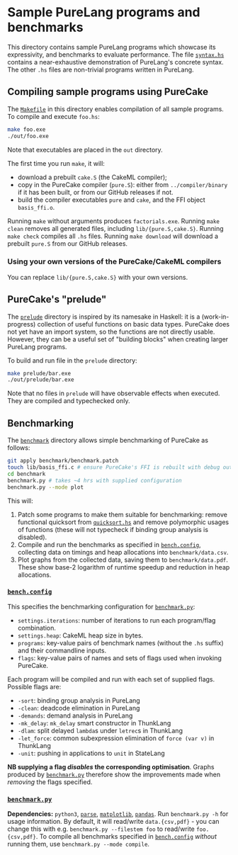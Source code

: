 # Sample PureLang programs and benchmarks

This directory contains sample PureLang programs which showcase its expressivity, and benchmarks to evaluate performance.
The file [`syntax.hs`](syntax.hs) contains a near-exhaustive demonstration of PureLang's concrete syntax.
The other `.hs` files are non-trivial programs written in PureLang.


## Compiling sample programs using PureCake

The [`Makefile`](Makefile) in this directory enables compilation of all sample programs.
To compile and execute `foo.hs`:
```bash
make foo.exe
./out/foo.exe
```
Note that executables are placed in the `out` directory.

The first time you run `make`, it will:
 - download a prebuilt `cake.S` (the CakeML compiler);
 - copy in the PureCake compiler (`pure.S`): either from `../compiler/binary` if it has been built, or from our GitHub releases if not.
 - build the compiler executables `pure` and `cake`, and the FFI object `basis_ffi.o`.

Running `make` without arguments produces `factorials.exe`.
Running `make clean` removes all generated files, including `lib/{pure.S,cake.S}`.
Running `make check` compiles all `.hs` files.
Running `make download` will download a prebuilt `pure.S` from our GitHub releases.

### Using your own versions of the PureCake/CakeML compilers

You can replace `lib/{pure.S,cake.S}` with your own versions.


## PureCake's "prelude"

The [`prelude`](prelude) directory is inspired by its namesake in Haskell: it is a (work-in-progress) collection of useful functions on basic data types.
PureCake does not yet have an import system, so the functions are not directly usable.
However, they can be a useful set of "building blocks" when creating larger PureLang programs.

To build and run file in the `prelude` directory:
```bash
make prelude/bar.exe
./out/prelude/bar.exe
```
Note that no files in `prelude` will have observable effects when executed.
They are compiled and typechecked only.


## Benchmarking

The [`benchmark`](benchmark) directory allows simple benchmarking of PureCake as follows:
```bash
git apply benchmark/benchmark.patch
touch lib/basis_ffi.c # ensure PureCake's FFI is rebuilt with debug output enabled
cd benchmark
benchmark.py # takes ~4 hrs with supplied configuration
benchmark.py --mode plot
```
This will:
1. Patch some programs to make them suitable for benchmarking:
   remove functional quicksort from [`quicksort.hs`](quicksort.hs) and remove polymorphic usages of functions (these will not typecheck if binding group analysis is disabled).
2. Compile and run the benchmarks as specified in [`bench.config`](benchmark/bench.config), collecting data on timings and heap allocations into `benchmark/data.csv`.
3. Plot graphs from the collected data, saving them to `benchmark/data.pdf`.
   These show base-2 logarithm of runtime speedup and reduction in heap allocations.

### [`bench.config`](benchmark/bench.config)

This specifies the benchmarking configuration for [`benchmark.py`](benchmark/benchmark.py):
- `settings.iterations`: number of iterations to run each program/flag combination.
- `settings.heap`: CakeML heap size in bytes.
- `programs`: key-value pairs of benchmark names (without the `.hs` suffix) and their commandline inputs.
- `flags`: key-value pairs of names and sets of flags used when invoking PureCake.

Each program will be compiled and run with each set of supplied flags.
Possible flags are:
- `-sort`: binding group analysis in PureLang
- `-clean`: deadcode elimination in PureLang
- `-demands`: demand analysis in PureLang
- `-mk_delay`: `mk_delay` smart constructor in ThunkLang
- `-dlam`: split delayed `lambda`s under `letrec`s in ThunkLang
- `-let_force`: common subexpression elimination of `force (var v)` in ThunkLang
- `-unit`: pushing in applications to `unit` in StateLang

**NB supplying a flag *disables* the corresponding optimisation**.
Graphs produced by [`benchmark.py`](benchmark/benchmark.py) therefore show the improvements made when *removing* the flags specified.

### [`benchmark.py`](benchmark/benchmark.py)

**Dependencies:** `python3`, [`parse`](https://pypi.org/project/parse/), [`matplotlib`](https://pypi.org/project/matplotlib/), [`pandas`](https://pypi.org/project/pandas/).
Run `benchmark.py -h` for usage information.
By default, it will read/write `data.{csv,pdf}` - you can change this with e.g. `benchmark.py --filestem foo` to read/write `foo.{csv,pdf}`.
To compile all benchmarks specified in [`bench.config`](benchmark/bench.config) *without* running them, use `benchmark.py --mode compile`.
